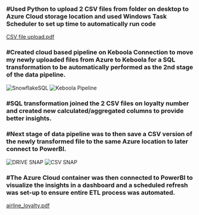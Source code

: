 <h3>#Used Python to upload 2 CSV files from folder on desktop to Azure Cloud storage location and used Windows Task Scheduler to set up time to automatically run code</h3>

[CSV file upload.pdf](https://github.com/jtasker811/Data-Engineering/files/13708215/CSV.file.upload.pdf)

<h3>#Created cloud based pipeline on Keboola Connection to move my newly uploaded files from Azure to Keboola for a SQL transformation to be automatically performed as the 2nd stage of the data pipeline.</h3>

![SnowflakeSQL](https://github.com/jtasker811/Data-Engineering/assets/105367089/637d03f9-718f-4e4d-98a3-19f63e862678)
![Keboola Pipeline](https://github.com/jtasker811/Data-Engineering/assets/105367089/00391435-f60c-4ac0-96dd-7b9497708d32)

<h3>#SQL transformation joined the 2 CSV files on loyalty number and created new calculated/aggregated columns to provide better insights.</h3>

<h3>#Next stage of data pipeline was to then save a CSV version of the newly transformed file to the same Azure location to later connect to PowerBI.</h3>

![DRIVE SNAP](https://github.com/jtasker811/Data-Engineering/assets/105367089/000729fe-224c-42dc-a8b4-89a93d61506a)
![CSV SNAP](https://github.com/jtasker811/Data-Engineering/assets/105367089/5989087e-dc51-4b78-95c7-ea209a45ab4c)

<h3>#The Azure Cloud container was then connected to PowerBI to visualize the insights in a dashboard and a scheduled refresh was set-up to ensure entire ETL process was automated.</h3>

[airline_loyalty.pdf](https://github.com/jtasker811/Data-Engineering/files/13708283/airline_loyalty.pdf)
